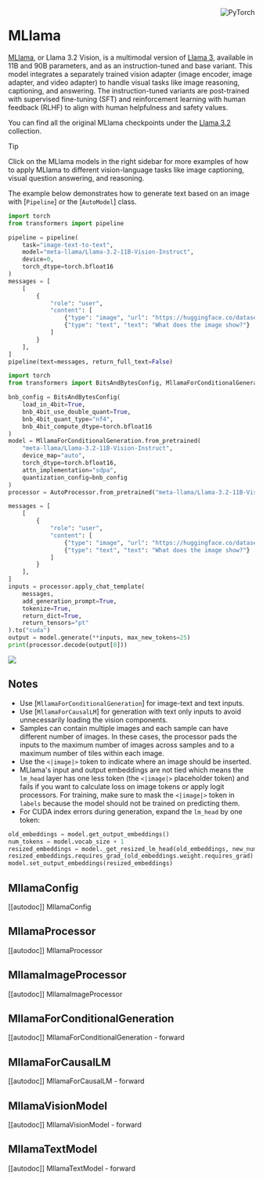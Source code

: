 <!--Copyright 2024 The HuggingFace Team. All rights reserved.

Licensed under the Apache License, Version 2.0 (the "License"); you may not use this file except in compliance with
the License. You may obtain a copy of the License at

http://www.apache.org/licenses/LICENSE-2.0

Unless required by applicable law or agreed to in writing, software distributed under the License is distributed on
an "AS IS" BASIS, WITHOUT WARRANTIES OR CONDITIONS OF ANY KIND, either express or implied. See the License for the
specific language governing permissions and limitations under the License.

⚠️ Note that this file is in Markdown but contain specific syntax for our doc-builder (similar to MDX) that may not be
rendered properly in your Markdown viewer.

-->

<div style="float: right;">
    <div class="flex flex-wrap space-x-1">
        <img alt="PyTorch" src="https://img.shields.io/badge/PyTorch-DE3412?style=flat&logo=pytorch&logoColor=white">
    </div>
</div>

# MLlama

[MLlama](https://huggingface.co/papers/2407.21783), or Llama 3.2 Vision, is a multimodal version of [Llama 3](./llama3), available in 11B and 90B parameters, and as an instruction-tuned and base variant. This model integrates a separately trained vision adapter (image encoder, image adapter, and video adapter) to handle visual tasks like image reasoning, captioning, and answering. The instruction-tuned variants are post-trained with supervised fine-tuning (SFT) and reinforcement learning with human feedback (RLHF) to align with human helpfulness and safety values.

You can find all the original MLlama checkpoints under the [Llama 3.2](https://huggingface.co/collections/meta-llama/llama-32-66f448ffc8c32f949b04c8cf) collection.

> [!TIP]
> Click on the MLlama models in the right sidebar for more examples of how to apply MLlama to different vision-language tasks like image captioning, visual question answering, and reasoning.

The example below demonstrates how to generate text based on an image with [`Pipeline`] or the [`AutoModel`] class.

<hfoptions id="usage">
<hfoption id="Pipeline">

```python
import torch
from transformers import pipeline

pipeline = pipeline(
    task="image-text-to-text",
    model="meta-llama/Llama-3.2-11B-Vision-Instruct",
    device=0,
    torch_dtype=torch.bfloat16
)
messages = [
    [
        {
            "role": "user", 
            "content": [
                {"type": "image", "url": "https://huggingface.co/datasets/huggingface/documentation-images/resolve/main/pipeline-cat-chonk.jpeg"},
                {"type": "text", "text": "What does the image show?"}
            ]
        }
    ],
]
pipeline(text=messages, return_full_text=False)
```

</hfoption>
<hfoption id="AutoModel">

```python
import torch
from transformers import BitsAndBytesConfig, MllamaForConditionalGeneration, AutoProcessor

bnb_config = BitsAndBytesConfig(
    load_in_4bit=True,
    bnb_4bit_use_double_quant=True,
    bnb_4bit_quant_type="nf4",
    bnb_4bit_compute_dtype=torch.bfloat16
)
model = MllamaForConditionalGeneration.from_pretrained(
    "meta-llama/Llama-3.2-11B-Vision-Instruct",
    device_map="auto", 
    torch_dtype=torch.bfloat16,
    attn_implementation="sdpa",
    quantization_config=bnb_config
)
processor = AutoProcessor.from_pretrained("meta-llama/Llama-3.2-11B-Vision-Instruct")

messages = [
    [
        {
            "role": "user", 
            "content": [
                {"type": "image", "url": "https://huggingface.co/datasets/huggingface/documentation-images/resolve/main/pipeline-cat-chonk.jpeg"},
                {"type": "text", "text": "What does the image show?"}
            ]
        }
    ],
]
inputs = processor.apply_chat_template(
    messages,
    add_generation_prompt=True,
    tokenize=True,
    return_dict=True,
    return_tensors="pt"
).to("cuda")
output = model.generate(**inputs, max_new_tokens=25)
print(processor.decode(output[0]))
```

</hfoption>
</hfoptions>

<div class="flex justify-center">
    <img src="https://huggingface.co/datasets/huggingface/documentation-images/resolve/main/transformers/model_doc/mllama_architecture.png"/>
</div>

## Notes

- Use [`MllamaForConditionalGeneration`] for image-text and text inputs.
- Use [`MllamaForCausalLM`] for generation with text only inputs to avoid unnecessarily loading the vision components.
- Samples can contain multiple images and each sample can have different number of images. In these cases, the processor pads the inputs to the maximum number of images across samples and to a maximum number of tiles within each image.
- Use the `<|image|>` token to indicate where an image should be inserted.
- MLlama's input and output embeddings are not tied which means the `lm_head` layer has one less token (the `<|image|>` placeholder token) and fails if you want to calculate loss on image tokens or apply logit processors. For training, make sure to mask the `<|image|>` token in `labels` because the model should not be trained on predicting them.
- For CUDA index errors during generation, expand the `lm_head` by one token:

```python
old_embeddings = model.get_output_embeddings()
num_tokens = model.vocab_size + 1
resized_embeddings = model._get_resized_lm_head(old_embeddings, new_num_tokens=num_tokens, mean_resizing=True)
resized_embeddings.requires_grad_(old_embeddings.weight.requires_grad)
model.set_output_embeddings(resized_embeddings)
```

## MllamaConfig

[[autodoc]] MllamaConfig

## MllamaProcessor

[[autodoc]] MllamaProcessor

## MllamaImageProcessor

[[autodoc]] MllamaImageProcessor

## MllamaForConditionalGeneration

[[autodoc]] MllamaForConditionalGeneration
    - forward

## MllamaForCausalLM

[[autodoc]] MllamaForCausalLM
    - forward

## MllamaVisionModel

[[autodoc]] MllamaVisionModel
    - forward

## MllamaTextModel

[[autodoc]] MllamaTextModel
    - forward









